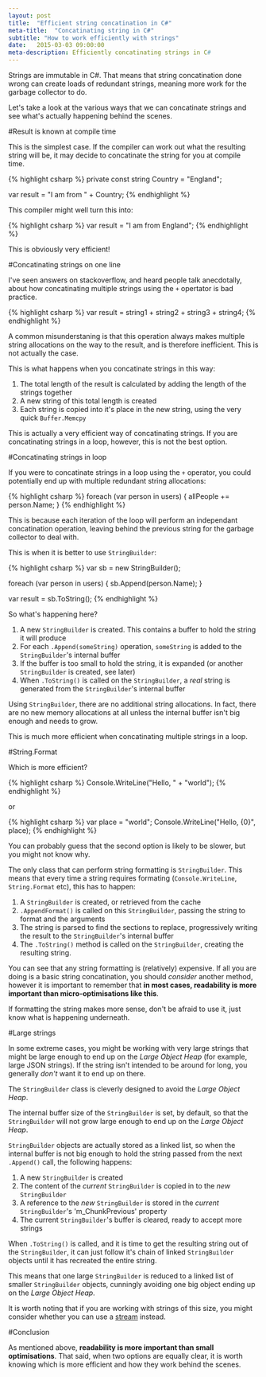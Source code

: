 ```yaml
---
layout: post
title:  "Efficient string concatination in C#"
meta-title:  "Concatinating string in C#"
subtitle: "How to work efficiently with strings"
date:   2015-03-03 09:00:00
meta-description: Efficiently concatinating strings in C#
---
```


Strings are immutable in C#. That means that string concatination done wrong can create loads of redundant strings, meaning more work for the garbage collector to do.

Let's take a look at the various ways that we can concatinate strings and see what's actually happening behind the scenes.

#Result is known at compile time

This is the simplest case. If the compiler can work out what the resulting string will be, it may decide to concatinate the string for you at compile time.

{% highlight csharp %}
private const string Country = "England";

var result = "I am from " + Country;
{% endhighlight %}

This compiler might well turn this into:

{% highlight csharp %}
var result = "I am from England";
{% endhighlight %}

This is obviously very efficient!



#Concatinating strings on one line

I've seen answers on stackoverflow, and heard people talk anecdotally, about how concatinating multiple strings using the ``+`` opertator is bad practice.

{% highlight csharp %}
var result = string1 + string2 + string3 + string4;
{% endhighlight %}

A common misunderstaning is that this operation always makes multiple string allocations on the way to the result, and is therefore inefficient. This is not actually the case.

This is what happens when you concatinate strings in this way:

<ol>
	<li>The total length of the result is calculated by adding the length of the strings together</li>
	<li>A new string of this total length is created</li>
	<li>Each string is copied into it's place in the new string, using the very quick <code>Buffer.Memcpy</code></li>
</ol>

This is actually a very efficient way of concatinating strings. If you are concatinating strings in a loop, however, this is not the best option.


#Concatinating strings in loop

If you were to concatinate strings in a loop using the ``+`` operator, you could potentially end up with multiple redundant string allocations:

{% highlight csharp %}
foreach (var person in users) {
  allPeople += person.Name;
}
{% endhighlight %}

This is because each iteration of the loop will perform an independant concatination operation, leaving behind the previous string for the garbage collector to deal with.

This is when it is better to use ``StringBuilder``:

{% highlight csharp %}
var sb = new StringBuilder();

foreach (var person in users) {
  sb.Append(person.Name);
}

var result = sb.ToString();
{% endhighlight %}

So what's happening here?
<ol>
	<li>A new <code>StringBuilder</code> is created. This contains a buffer to hold the string it will produce</li>
	<li>For each <code>.Append(someString)</code> operation, <code>someString</code> is added to the <code>StringBuilder</code>'s internal buffer</li>
	<li>If the buffer is too small to hold the string, it is expanded (or another <code>StringBuilder</code> is created, see later)</li>
	<li>When <code>.ToString()</code> is called on the <code>StringBuilder</code>, a <i>real</i> string is generated from the <code>StringBuilder</code>'s internal buffer</li>
</ol>

Using ``StringBuilder``, there are no additional string allocations. In fact, there are no new memory allocations at all unless the internal buffer isn't big enough and needs to grow.

This is much more efficient when concatinating multiple strings in a loop.


#String.Format

Which is more efficient?

{% highlight csharp %}
Console.WriteLine("Hello, " + "world");
{% endhighlight %}

or

{% highlight csharp %}
var place = "world";
Console.WriteLine("Hello, {0}", place);
{% endhighlight %}

You can probably guess that the second option is likely to be slower, but you might not know why.

The only class that can perform string formatting is ``StringBuilder``. This means that every time a string requires formating (``Console.WriteLine``, ``String.Format`` etc), this has to happen:

<ol>
	<li>A <code>StringBuilder</code> is created, or retrieved from the cache</li>
	<li><code>.AppendFormat()</code> is called on this <code>StringBuilder</code>, passing the string to format and the arguments</li>
	<li>The string is parsed to find the sections to replace, progressively writing the result to the <code>StringBuilder</code>'s internal buffer</li>
	<li>The <code>.ToString()</code> method is called on the <code>StringBuilder</code>, creating the resulting string.</li>
</ol>

You can see that any string formatting is (relatively) expensive. If all you are doing is a basic string concatination, you should *consider* another method, however it is important to remember that **in most cases, readability is more important than micro-optimisations like this**. 

If formatting the string makes more sense, don't be afraid to use it, just know what is happening underneath.


#Large strings

In some extreme cases, you might be working with very large strings that might be large enough to end up on the *Large Object Heap* (for example, large JSON strings). If the string isn't intended to be around for long, you generally *don't* want it to end up on there.

The ``StringBuilder`` class is cleverly designed to avoid the *Large Object Heap*.

The internal buffer size of the ``StringBuilder`` is set, by default, so that the ``StringBuilder`` will not grow large enough to end up on the *Large Object Heap*.

``StringBuilder`` objects are actually stored as a linked list, so when the internal buffer is not big enough to hold the string passed from the next ``.Append()`` call, the following happens:

<ol>
	<li>A new <code>StringBuilder</code> is created</li>
	<li>The content of the <i>current</i> <code>StringBuilder</code> is copied in to the <i>new</i> <code>StringBuilder</code></li>
	<li>A reference to the <i>new</i> <code>StringBuilder</code> is stored in the <i>current</i> <code>StringBuilder</code>'s 'm_ChunkPrevious' property</li>
	<li>The current <code>StringBuilder</code>'s buffer is cleared, ready to accept more strings</li>
</ol>

When ``.ToString()`` is called, and it is time to get the resulting string out of the ``StringBuilder``, it can just follow it's chain of linked ``StringBuilder`` objects until it has recreated the entire string.

This means that one large ``StringBuilder`` is reduced to a linked list of smaller ``StringBuilder`` objects, cunningly avoiding one big object ending up on the *Large Object Heap*.

It is worth noting that if you are working with strings of this size, you might consider whether you can use a <a href="https://msdn.microsoft.com/en-us/library/system.io.stream(v=vs.110).aspx">stream</a> instead.

#Conclusion

As mentioned above, **readability is more important than small optimisations**. That said, when two options are equally clear, it is worth knowing which is more efficient and how they work behind the scenes.
